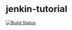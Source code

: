 # jenkin-tutorial


[![Build Status](https://jenkins.example.com/buildStatus/icon?job=Run_Project_Github)](https://jenkins.example.com/job/Run_Project_Github/)
